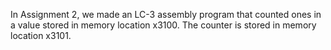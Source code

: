 In Assignment 2, we made an LC-3 assembly program that counted ones in a value stored in memory location x3100. The counter is stored in memory location x3101.
